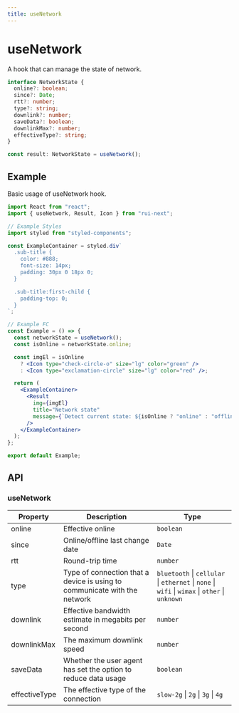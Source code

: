 ```yaml
---
title: useNetwork
---
```


# useNetwork

A hook that can manage the state of network.

```ts
interface NetworkState {
  online?: boolean;
  since?: Date;
  rtt?: number;
  type?: string;
  downlink?: number;
  saveData?: boolean;
  downlinkMax?: number;
  effectiveType?: string;
}

const result: NetworkState = useNetwork();
```

## Example

Basic usage of useNetwork hook.

```jsx live=local
import React from "react";
import { useNetwork, Result, Icon } from "rui-next";

// Example Styles
import styled from "styled-components";

const ExampleContainer = styled.div`
  .sub-title {
    color: #888;
    font-size: 14px;
    padding: 30px 0 18px 0;
  }

  .sub-title:first-child {
    padding-top: 0;
  }
`;

// Example FC
const Example = () => {
  const networkState = useNetwork();
  const isOnline = networkState.online;

  const imgEl = isOnline
    ? <Icon type="check-circle-o" size="lg" color="green" />
    : <Icon type="exclamation-circle" size="lg" color="red" />;

  return (
    <ExampleContainer>
      <Result
        img={imgEl}
        title="Network state"
        message={`Detect current state: ${isOnline ? "online" : "offline"}`}
      />
    </ExampleContainer>
  );
};

export default Example;
```

## API

### useNetwork

| Property      | Description                                                               | Type                                                                                           |
| ------------- | ------------------------------------------------------------------------- | ---------------------------------------------------------------------------------------------- |
| online        | Effective online                                                          | `boolean`                                                                                      |
| since         | Online/offline last change date                                           | `Date`                                                                                         |
| rtt           | Round-trip time                                                           | `number`                                                                                       |
| type          | Type of connection that a device is using to communicate with the network | `bluetooth` \| `cellular` \| `ethernet` \| `none` \| `wifi` \| `wimax` \| `other` \| `unknown` |
| downlink      | Effective bandwidth estimate in megabits per second                       | `number`                                                                                       |
| downlinkMax   | The maximum downlink speed                                                | `number`                                                                                       |
| saveData      | Whether the user agent has set the option to reduce data usage            | `boolean`                                                                                      |
| effectiveType | The effective type of the connection                                      | `slow-2g` \| `2g` \| `3g` \| `4g`                                                              |
